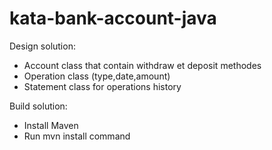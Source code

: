# kata-bank-account-java

Design solution:
- Account class that contain withdraw et deposit methodes
- Operation class (type,date,amount)
- Statement class for operations history 

Build solution:
- Install Maven
- Run mvn install command
